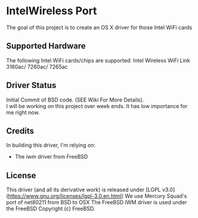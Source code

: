 # IntelWireless Port
The goal of this project is to create an OS X driver for those Intel WiFi cards 

## Supported Hardware
The following Intel WiFi cards/chips are supported:
Intel Wireless WiFi Link 3160ac/ 7260ac/ 7265ac


## Driver Status
Initial Commit of BSD code. (SEE Wiki For More Details).    
I will be working on this project over week ends. It has 
low importance for me right now.

## Credits

In building this driver, I'm relying on:
* The iwm driver from FreeBSD

## License

This driver (and all its derivative work) is released under [LGPL v3.0] (https://www.gnu.org/licenses/lgpl-3.0.en.html)
We use Mercury Squad's port of net80211 from BSD to OSX
The FreeBSD IWM driver is used under the FreeBSD Copyright (c) FreeBSD.

